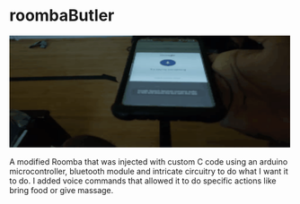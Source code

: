 # roombaButler


<img src="./roomba2.gif" width="500" height="200">

A modified Roomba that was injected with custom C code using an arduino microcontroller, bluetooth
module and intricate circuitry to do what I want it to do. I added voice commands that allowed it to do
specific actions like bring food or give massage. 

